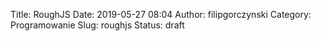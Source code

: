 Title: RoughJS
Date: 2019-05-27 08:04
Author: filipgorczynski
Category: Programowanie
Slug: roughjs
Status: draft


